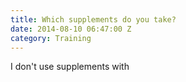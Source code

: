 ```yaml
---
title: Which supplements do you take?
date: 2014-08-10 06:47:00 Z
category: Training
---
```


I don't use supplements with 
